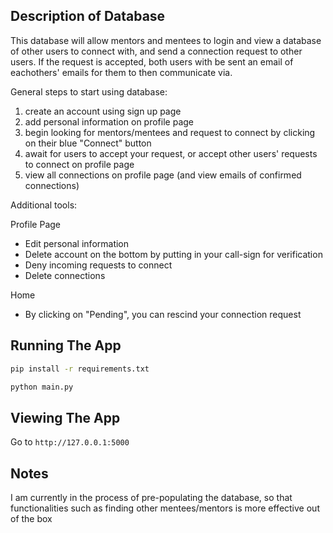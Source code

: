 ## Description of Database
This database will allow mentors and mentees to login and view a database of other users to connect with, and send a connection request to other users. If the request is accepted, both users with be sent an email of eachothers' emails for them to then communicate via.

General steps to start using database:
1) create an account using sign up page
2) add personal information on profile page
3) begin looking for mentors/mentees and request to connect by clicking on their blue "Connect" button
4) await for users to accept your request, or accept other users' requests to connect on profile page
5) view all connections on profile page (and view emails of confirmed connections)

Additional tools:

Profile Page
* Edit personal information
* Delete account on the bottom by putting in your call-sign for verification
* Deny incoming requests to connect
* Delete connections

Home
* By clicking on "Pending", you can rescind your connection request

## Running The App

```bash
pip install -r requirements.txt
```

```bash
python main.py
```

## Viewing The App

Go to `http://127.0.0.1:5000`


## Notes

I am currently in the process of pre-populating the database, so that functionalities such as finding other mentees/mentors is more effective out of the box
